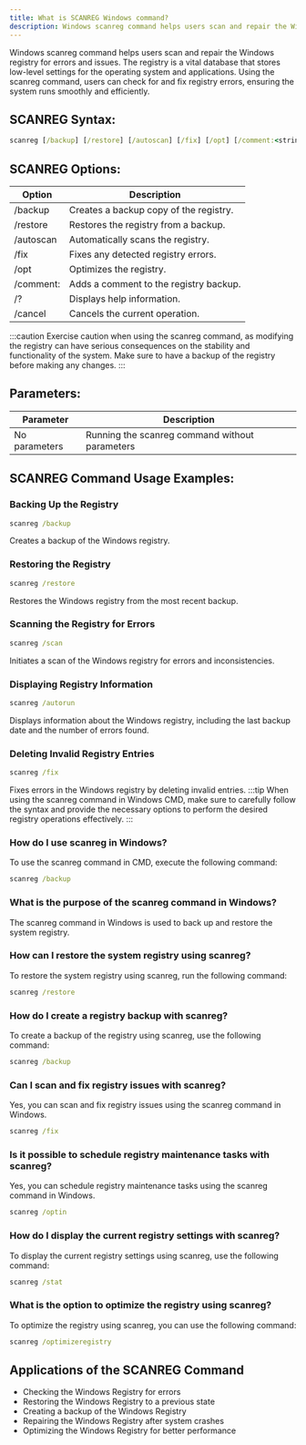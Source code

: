 ```yaml
---
title: What is SCANREG Windows command?
description: Windows scanreg command helps users scan and repair the Windows registry for errors and issues. Learn how to use this command effectively.
---
```


Windows scanreg command helps users scan and repair the Windows registry for errors and issues. The registry is a vital database that stores low-level settings for the operating system and applications. Using the scanreg command, users can check for and fix registry errors, ensuring the system runs smoothly and efficiently.

## SCANREG Syntax:
```cmd
scanreg [/backup] [/restore] [/autoscan] [/fix] [/opt] [/comment:<string>] [/?] [/?] [/cancel]
```
## SCANREG Options:

| Option        | Description                           |
|---------------|---------------------------------------|
| /backup       | Creates a backup copy of the registry.|
| /restore      | Restores the registry from a backup.  |
| /autoscan     | Automatically scans the registry.     |
| /fix          | Fixes any detected registry errors.   |
| /opt          | Optimizes the registry.               |
| /comment:<string> | Adds a comment to the registry backup. |
| /?            | Displays help information.            |
| /cancel       | Cancels the current operation.        |

:::caution
Exercise caution when using the scanreg command, as modifying the registry can have serious consequences on the stability and functionality of the system. Make sure to have a backup of the registry before making any changes.
:::

## Parameters:
| Parameter     | Description                                           |
|---------------|-------------------------------------------------------|
| No parameters | Running the scanreg command without parameters       |
## SCANREG Command Usage Examples:
### Backing Up the Registry
```cmd
scanreg /backup
```
Creates a backup of the Windows registry.

### Restoring the Registry
```cmd
scanreg /restore
```
Restores the Windows registry from the most recent backup.

### Scanning the Registry for Errors
```cmd
scanreg /scan
```
Initiates a scan of the Windows registry for errors and inconsistencies.

### Displaying Registry Information
```cmd
scanreg /autorun
```
Displays information about the Windows registry, including the last backup date and the number of errors found.

### Deleting Invalid Registry Entries
```cmd
scanreg /fix
```
Fixes errors in the Windows registry by deleting invalid entries.
:::tip
When using the scanreg command in Windows CMD, make sure to carefully follow the syntax and provide the necessary options to perform the desired registry operations effectively.
:::

### How do I use scanreg in Windows?
To use the scanreg command in CMD, execute the following command:
```cmd
scanreg /backup
```

### What is the purpose of the scanreg command in Windows?
The scanreg command in Windows is used to back up and restore the system registry.

### How can I restore the system registry using scanreg?
To restore the system registry using scanreg, run the following command:
```cmd
scanreg /restore
```

### How do I create a registry backup with scanreg?
To create a backup of the registry using scanreg, use the following command:
```cmd
scanreg /backup
```

### Can I scan and fix registry issues with scanreg?
Yes, you can scan and fix registry issues using the scanreg command in Windows. 
```cmd
scanreg /fix
```

### Is it possible to schedule registry maintenance tasks with scanreg?
Yes, you can schedule registry maintenance tasks using the scanreg command in Windows. 
```cmd
scanreg /optin
```

### How do I display the current registry settings with scanreg?
To display the current registry settings using scanreg, use the following command:
```cmd
scanreg /stat
```

### What is the option to optimize the registry using scanreg?
To optimize the registry using scanreg, you can use the following command:
```cmd
scanreg /optimizeregistry
```

## Applications of the SCANREG Command

- Checking the Windows Registry for errors
- Restoring the Windows Registry to a previous state
- Creating a backup of the Windows Registry
- Repairing the Windows Registry after system crashes
- Optimizing the Windows Registry for better performance